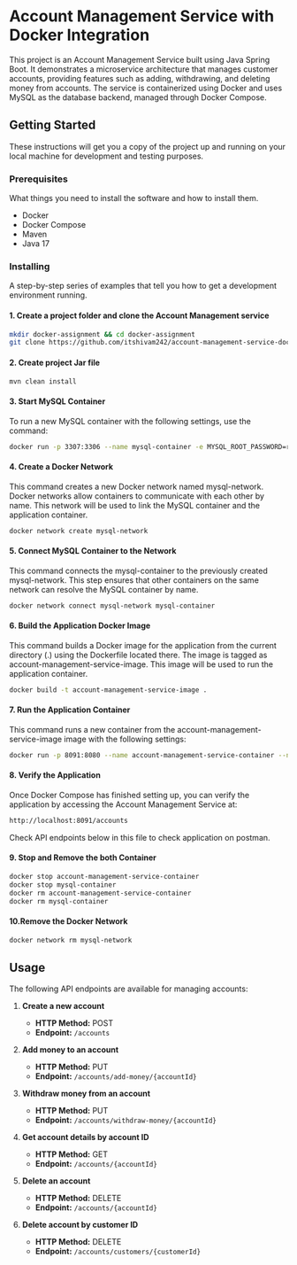 # Account Management Service with Docker Integration

This project is an Account Management Service built using Java Spring Boot. It demonstrates a microservice architecture that manages customer accounts, providing features such as adding, withdrawing, and deleting money from accounts. The service is containerized using Docker and uses MySQL as the database backend, managed through Docker Compose.

## Getting Started

These instructions will get you a copy of the project up and running on your local machine for development and testing purposes.

### Prerequisites

What things you need to install the software and how to install them.

- Docker
- Docker Compose
- Maven
- Java 17

### Installing

A step-by-step series of examples that tell you how to get a development environment running.

#### 1. Create a project folder and clone the Account Management service
```bash
mkdir docker-assignment && cd docker-assignment
git clone https://github.com/itshivam242/account-management-service-dockercompose.git ./
```
#### 2. Create project Jar file
```bash
mvn clean install
```
#### 3. Start MySQL Container
To run a new MySQL container with the following settings, use the command:
```bash
docker run -p 3307:3306 --name mysql-container -e MYSQL_ROOT_PASSWORD=root -e MYSQL_DATABASE=devops -d mysql

```
#### 4. Create a Docker Network
This command creates a new Docker network named mysql-network. Docker networks allow containers to communicate with each other by name. This network will be used to link the MySQL container and the application container.
```bash
docker network create mysql-network
```
#### 5. Connect MySQL Container to the Network
This command connects the mysql-container to the previously created mysql-network. This step ensures that other containers on the same network can resolve the MySQL container by name.
```bash
docker network connect mysql-network mysql-container

```
#### 6. Build the Application Docker Image
This command builds a Docker image for the application from the current directory (.) using the Dockerfile located there. The image is tagged as account-management-service-image. This image will be used to run the application container.
```bash
docker build -t account-management-service-image .
```
#### 7. Run the Application Container
This command runs a new container from the account-management-service-image image with the following settings:
```bash
docker run -p 8091:8080 --name account-management-service-container --net mysql-network -e MYSQL_HOST=mysql-container -e MYSQL_PORT=3306 -e MYSQL_DB_NAME=devops -e MYSQL_USER=root -e MYSQL_PASSWORD=root account-management-service-image
```
#### 8. Verify the Application

Once Docker Compose has finished setting up, you can verify the application by accessing the Account Management Service at:
```bash
http://localhost:8091/accounts
````
Check API endpoints below in this file to check application on postman.
#### 9. Stop and Remove the both Container
```bash
docker stop account-management-service-container
docker stop mysql-container
docker rm account-management-service-container
docker rm mysql-container
```
#### 10.Remove the Docker Network
```bash
docker network rm mysql-network
```
## Usage

The following API endpoints are available for managing accounts:

1. **Create a new account**
    - **HTTP Method:** POST
    - **Endpoint:** `/accounts`

2. **Add money to an account**
    - **HTTP Method:** PUT
    - **Endpoint:** `/accounts/add-money/{accountId}`

3. **Withdraw money from an account**
    - **HTTP Method:** PUT
    - **Endpoint:** `/accounts/withdraw-money/{accountId}`

4. **Get account details by account ID**
    - **HTTP Method:** GET
    - **Endpoint:** `/accounts/{accountId}`

5. **Delete an account**
    - **HTTP Method:** DELETE
    - **Endpoint:** `/accounts/{accountId}`

6. **Delete account by customer ID**
    - **HTTP Method:** DELETE
    - **Endpoint:** `/accounts/customers/{customerId}`



